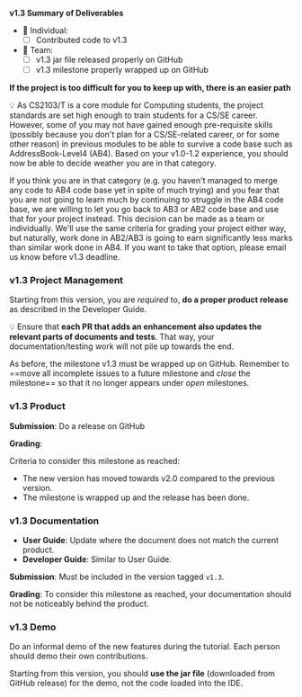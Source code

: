 <tip-box> 

**v1.3 Summary of Deliverables**

* :bust_in_silhouette: Individual:
  - [ ] Contributed code to v1.3
* :busts_in_silhouette: Team:
  - [ ] v1.3 jar file released properly on GitHub
  - [ ] v1.3 milestone properly wrapped up on GitHub

</tip-box>

<tip-box> 

**If the project is too difficult for you to keep up with, there is an easier path**

:bulb: As CS2103/T is a core module for Computing students, the project standards are set high enough to train students for a CS/SE career. However, some of you may not have gained enough pre-requisite skills (possibly because you don't plan for a CS/SE-related career, or for some other reason) in previous modules to be able to survive a code base such as AddressBook-Level4 (AB4). Based on your v1.0-1.2 experience, you should now be able to decide weather you are in that category.

If you think you are in that category (e.g. you haven't managed to merge any code to AB4 code base yet in spite of much trying) and you fear that you are not going to learn much by continuing to struggle in the AB4 code base, we are willing to let you go back to AB3 or AB2 code base and use that for your project instead. This decision can be made as a team or individually. We'll use the same criteria for grading your project either way, but naturally, work done in AB2/AB3 is going to earn significantly less marks than similar work done in AB4. If you want to take that option, please email us know before v1.3 deadline.

</tip-box>

### v1.3 Project Management

<tip-box type="important">

Starting from this version, you are _required_ to, **do a proper product release** as described in the Developer Guide.

</tip-box>

<tip-box> 

:bulb: Ensure that **each PR that adds an enhancement also updates the relevant parts of documents and tests**. That way, your documentation/testing work will not pile up towards the end.

</tip-box>

As before, the milestone v1.3 must be wrapped up on GitHub. Remember to ==move all incomplete issues to a future milestone and _close_ the milestone== so that it no longer appears under _open_ milestones.


### v1.3 Product

**Submission**: Do a release on GitHub

**Grading**: 

Criteria to consider this milestone as reached:
* The new version has moved towards v2.0 compared to the previous version.
* The milestone is wrapped up and the release has been done.
 

### v1.3 Documentation

* **User Guide**: Update where the document does not match the current product.
* **Developer Guide**: Similar to User Guide.

**Submission**: Must be included in the version tagged `v1.3`.

**Grading**: To consider this milestone as reached, your documentation should not be noticeably behind the product.  


### v1.3 Demo

Do an informal demo of the new features during the tutorial. Each person should demo their own contributions. 

<tip-box type="important">

Starting from this version, you should **use the jar file** (downloaded from GitHub release) for the demo, not the code loaded into the IDE.

</tip-box>

